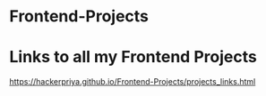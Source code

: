 # Frontend-Projects

# Links to all my Frontend Projects
  https://hackerpriya.github.io/Frontend-Projects/projects_links.html
